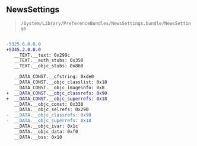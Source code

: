 ## NewsSettings

> `/System/Library/PreferenceBundles/NewsSettings.bundle/NewsSettings`

```diff

-5325.6.0.0.0
+5345.2.0.0.0
   __TEXT.__text: 0x299c
   __TEXT.__auth_stubs: 0x350
   __TEXT.__objc_stubs: 0x860

   __DATA_CONST.__cfstring: 0xde0
   __DATA_CONST.__objc_classlist: 0x18
   __DATA_CONST.__objc_imageinfo: 0x8
+  __DATA_CONST.__objc_classrefs: 0x90
+  __DATA_CONST.__objc_superrefs: 0x18
   __DATA.__objc_const: 0x330
   __DATA.__objc_selrefs: 0x290
-  __DATA.__objc_classrefs: 0x90
-  __DATA.__objc_superrefs: 0x18
   __DATA.__objc_ivar: 0x1c
   __DATA.__objc_data: 0xf0
   __DATA.__bss: 0x10

```

